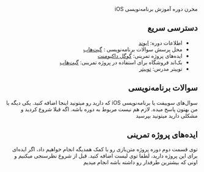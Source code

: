 <div dir="rtl">
مخرن دوره آموزش برنامه‌نویسی iOS
  
دسترسی سریع
---

* اطلاعات دوره: [ایوند](https://evnd.co/4QQ4Q)
* محل پرسش سوالات برنامه‌نویسی : [گیت‌هاب](https://github.com/euwars/iOSCourse/issues)
* ایده‌های پروژه تمرینی: [گوگل داکیومنت](https://docs.google.com/document/d/1-y9EkotdsPw9BflsGc3lGXD1mJFZ8K6YRtDSmwxB-_w/edit?usp=sharing)
* بک‌اند فروشگاه برای استفاده در پروژه تمرینی: [گیت‌هاب](https://github.com/euwars/iOSCourse/tree/master/Store/Backend)
* توییتر مدرس: [توییتر](https://twitter.com/euwars)


سوالات برنامه‌نویسی
---
سوال‌های سوییفت یا برنامه‌نویسی iOS که دارید رو میتونید اینجا اضافه کنید. یکی دیگه یا من بهتون پاسخ میده. لازم هم نیست مربوط به دوره باشه. اگه قبلا شروع کردید و مشکلی دارید میتونید بپرسید


ایده‌های پروژه تمرینی
---
توی قسمت دوم دوره پروژه متن‌بازی رو با کمک همدیگه انجام خواهیم داد، اگر ایده‌ای برای این پروژه دارید، لطفا توی لیست اضافه کنید. قبل از شروع نظرسنجی میکنیم و اونی که بیشترین طرفدار رو داشته باشه انجام میدیم
</div>
